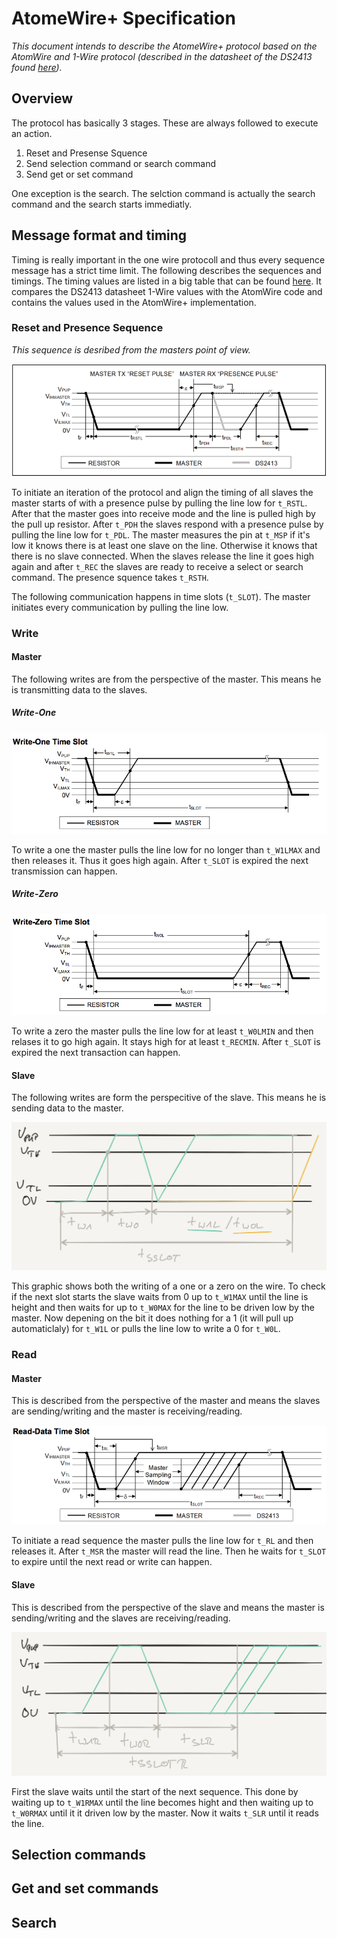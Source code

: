 # AtomeWire+ Specification

_This document intends to describe the AtomeWire+ protocol based on the AtomWire and 1-Wire protocol (described in the datasheet of the DS2413 found [here](https://datasheets.maximintegrated.com/en/ds/DS2413.pdf))._

## Overview

The protocol has basically 3 stages. These are always followed to execute an action.

1. Reset and Presense Squence
2. Send selection command or search command
3. Send get or set command

One exception is the search. The selction command is actually the search command and the search starts immediatly.

## Message format and timing

Timing is really important in the one wire protocoll and thus every sequence message has a strict time limit. The following describes the sequences and timings. The timing values are listed in a big table that can be found [here](https://docs.google.com/spreadsheets/d/1yPVSfb1niXWbVkhceOln84PVQOyeUlXaM6V_9AKL58c/edit?usp=sharing). It compares the DS2413 datasheet 1-Wire values with the AtomWire code and contains the values used in the AtomWire+ implementation.

### Reset and Presence Sequence

_This sequence is desribed from the masters point of view._

![Reset and presence sequence (taken from the DS2413 datasheet)](img/reset_presence_pulse.png)

To initiate an iteration of the protocol and align the timing of all slaves the master starts of with a presence pulse by pulling the line low for `t_RSTL`. After that the master goes into receive mode and the line is pulled high by the pull up resistor. After `t_PDH` the slaves respond with a presence pulse by pulling the line low for `t_PDL`. The master measures the pin at `t_MSP` if it's low it knows there is at least one slave on the line. Otherwise it knows that there is no slave connected. When the slaves release the line it goes high again and after `t_REC` the slaves are ready to receive a select or search command. The presence squence takes `t_RSTH`.

The following communication happens in time slots (`t_SLOT`). The master initiates every communication by pulling the line low.

### Write

#### Master

The following writes are from the perspective of the master. This means he is transmitting data to the slaves.

##### Write-One

![Write-One sequence (taken from the DS2413 datasheet)](img/write-one.png)

To write a one the master pulls the line low for no longer than `t_W1LMAX` and then releases it. Thus it goes high again. After `t_SLOT` is expired the next transmission can happen.

##### Write-Zero

![Write-Zero sequence (taken from the DS2413 datasheet)](img/write-zero.png)

To write a zero the master pulls the line low for at least `t_W0LMIN` and then relases it to go high again. It stays high for at least `t_RECMIN`. After `t_SLOT` is expired the next transaction can happen.

#### Slave

The following writes are form the perspecitive of the slave. This means he is sending data to the master. 

![Write-Zero or Write-One sequence on slave (after AtomWire code)](img/write-one_zero-slave.png)

This graphic shows both the writing of a one or a zero on the wire. To check if the next slot starts the slave waits from 0 up to `t_W1MAX` until the line is height and then waits for up to `t_W0MAX` for the line to be driven low by the master. Now depening on the bit it does nothing for a 1 (it will pull up automaticlaly) for `t_W1L` or pulls the line low to write a 0 for `t_W0L`.

### Read

#### Master

This is described from the perspective of the master and means the slaves are sending/writing and the master is receiving/reading.

![Read-Data sequence (taken from the DS2413 datasheet)](img/read-data.png)

To initiate a read sequence the master pulls the line low for `t_RL` and then releases it. After `t_MSR` the master will read the line. Then he waits for `t_SLOT` to expire until the next read or write can happen.

#### Slave

This is described from the perspective of the slave and means the master is sending/writing and the slaves are receiving/reading.

![Read-Data sequence on slave (after AtomWire code)](img/read-data-slave.png)

First the slave waits until the start of the next sequence. This done by waiting up to `t_W1RMAX` until the line becomes hight and then waiting up to `t_W0RMAX` until it it driven low by the master. Now it waits `t_SLR` until it reads the line.

## Selection commands
## Get and set commands
## Search